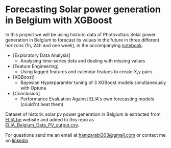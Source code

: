 # Forecasting Solar power generation in Belgium with XGBoost 

In this project we will be using historic data of Photovoltaic Solar power generation in Belgium to forecast its values in the future in three different horizons (1h, 24h and one week), in the accompanying [notebook](forecasting_PV_power_generation_in_Belgium_with_XGBoost.ipynb). 

*   [Exploratory Data Analysis]
      * Analysing time-series data and dealing with missing values
*   [Feature Engineering]
      * Using lagged features and calendar featues to create X,y pairs  
*   [XGBoost]
      * Bayesian Hyperparamter tuning of 3 XGBoost models simultaneously with Optuna
*   [Conclusion]
      * Performance Evaluation Against ELIA's own forecasting models (could'nt beat them)

Dataset of historic solar pv power generation in Belgium is extracted from [ELIA.be](https://www.elia.be/en/grid-data/power-generation/solar-pv-power-generation-data) website and added to this repo as [ELIA_Belgium_Data_PV_output.csv](ELIA_Belgium_Data_PV_output.csv). 

For questions send me an email at hamzarabi303@gmail.com or contact me on [linkedin](https://www.linkedin.com/in/hamza-rabi/)
